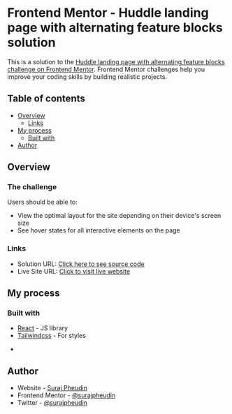 # Frontend Mentor - Huddle landing page with alternating feature blocks solution

This is a solution to the [Huddle landing page with alternating feature blocks challenge on Frontend Mentor](https://www.frontendmentor.io/challenges/huddle-landing-page-with-alternating-feature-blocks-5ca5f5981e82137ec91a5100). Frontend Mentor challenges help you improve your coding skills by building realistic projects.

## Table of contents

- [Overview](#overview)
  - [Links](#links)
- [My process](#my-process)
  - [Built with](#built-with)
- [Author](#author)

## Overview

### The challenge

Users should be able to:

- View the optimal layout for the site depending on their device's screen size
- See hover states for all interactive elements on the page

### Links

- Solution URL: [Click here to see source code](https://github.com/surajpheudin/frontendmentor.io-huddle)
- Live Site URL: [Click to visit live website](https://your-live-site-url.com)

## My process

### Built with

- [React](https://reactjs.org/) - JS library
- [Tailwindcss](https://tailwindcss.com/) - For styles

*

## Author

- Website - [Suraj Pheudin](https://surajpheudin.com.np)
- Frontend Mentor - [@surajpheudin](https://www.frontendmentor.io/profile/surajpheudin)
- Twitter - [@surajpheudin](https://www.twitter.com/surajpheudin)
